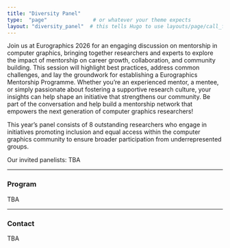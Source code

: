 ```yaml
---
title: "Diversity Panel"
type:  "page"               # or whatever your theme expects
layout: "diversity_panel"  # this tells Hugo to use layouts/page/call_for_full_papers.html
---
```


Join us at Eurographics 2026 for an engaging discussion on mentorship in computer graphics, bringing together researchers and experts to explore the impact of mentorship on career growth, collaboration, and community building. This session will highlight best practices, address common challenges, and lay the groundwork for establishing a Eurographics Mentorship Programme. Whether you’re an experienced mentor, a mentee, or simply passionate about fostering a supportive research culture, your insights can help shape an initiative that strengthens our community. Be part of the conversation and help build a mentorship network that empowers the next generation of computer graphics researchers!

This year’s panel consists of 8 outstanding researchers who engage in initiatives promoting inclusion and equal access within the computer graphics community to ensure broader participation from underrepresented groups.

Our invited panelists: TBA


---

### Program

TBA

---

### Contact

TBA
